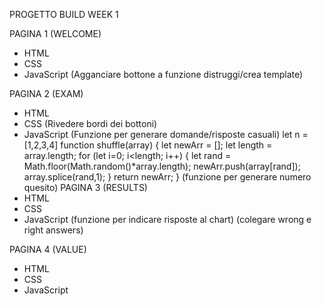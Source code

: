 PROGETTO BUILD WEEK 1

PAGINA 1 (WELCOME)
- HTML 
- CSS 
- JavaScript 
(Agganciare bottone a funzione distruggi/crea template)

PAGINA 2 (EXAM)
- HTML 
- CSS 
(Rivedere bordi dei bottoni)
- JavaScript
(Funzione per generare domande/risposte casuali)
let n = [1,2,3,4]
function shuffle(array) {
    let newArr = [];
    let length = array.length;
    for (let i=0; i<length; i++) {
    let rand = Math.floor(Math.random()*array.length);
    newArr.push(array[rand]);
    array.splice(rand,1);
    }
    return newArr;
}
(funzione per generare numero quesito)
PAGINA 3 (RESULTS)
- HTML
- CSS  
- JavaScript
(funzione per indicare risposte al chart)
(colegare wrong e right answers)

PAGINA 4 (VALUE)
- HTML
- CSS
- JavaScript
